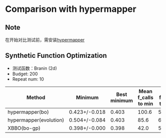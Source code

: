 # Comparison with hypermapper

## Note

在开始对比测试前，需安装[hypermapper](https://github.com/luinardi/hypermapper)

## Synthetic Function Optimization

- 测试函数：Branin (2d)
- Budget: 200
- Repeat num: 10

| Method           | Minimum       | Best minimum | Mean f_calls to min | Std f_calls to min | Fastest f_calls to min |
| ---------------- | ------------- | ------------ | ------------------- | ------------------ | ---------------------- |
|hypermapper(bo)   | 0.423+/-0.018 | 0.403       | 100.6            | 59.011            | 5                     |
| hypermapper(evolution)|0.504+/-0.084| 0.403        | 85.6                | 63.756             | 4                     |
| XBBO(bo-gp)   | 0.398+/-0.000 | 0.398        | 42.0                | 5.0398             | 30                     |